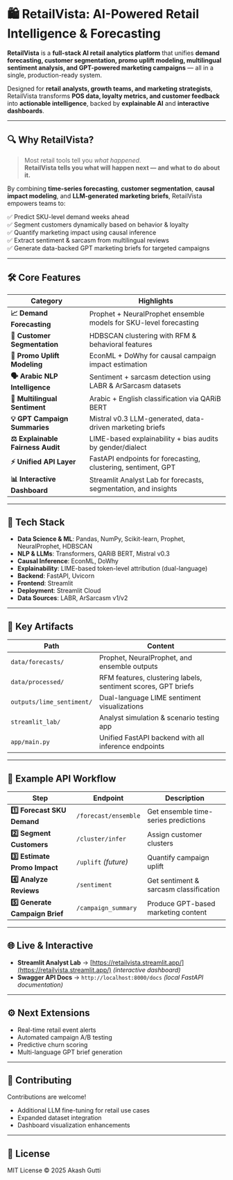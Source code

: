# 🛍 RetailVista: AI-Powered Retail Intelligence & Forecasting

**RetailVista** is a **full-stack AI retail analytics platform** that unifies **demand forecasting, customer segmentation, promo uplift modeling, multilingual sentiment analysis, and GPT-powered marketing campaigns** — all in a single, production-ready system.

Designed for **retail analysts, growth teams, and marketing strategists**, RetailVista transforms **POS data, loyalty metrics, and customer feedback** into **actionable intelligence**, backed by **explainable AI** and **interactive dashboards**.

---

## 🔍 Why RetailVista?

> Most retail tools tell you *what happened*.  
> **RetailVista tells you what will happen next — and what to do about it.**

By combining **time-series forecasting**, **customer segmentation**, **causal impact modeling**, and **LLM-generated marketing briefs**, RetailVista empowers teams to:

✅ Predict SKU-level demand weeks ahead  
✅ Segment customers dynamically based on behavior & loyalty  
✅ Quantify marketing impact using causal inference  
✅ Extract sentiment & sarcasm from multilingual reviews  
✅ Generate data-backed GPT marketing briefs for targeted campaigns  

---

## 🛠 Core Features

| Category | Highlights |
|----------|------------|
| **📈 Demand Forecasting** | Prophet + NeuralProphet ensemble models for SKU-level forecasting |
| **👥 Customer Segmentation** | HDBSCAN clustering with RFM & behavioral features |
| **🎯 Promo Uplift Modeling** | EconML + DoWhy for causal campaign impact estimation |
| **🗣 Arabic NLP Intelligence** | Sentiment + sarcasm detection using LABR & ArSarcasm datasets |
| **💬 Multilingual Sentiment** | Arabic + English classification via QARiB BERT |
| **💡 GPT Campaign Summaries** | Mistral v0.3 LLM-generated, data-driven marketing briefs |
| **⚖️ Explainable Fairness Audit** | LIME-based explainability + bias audits by gender/dialect |
| **⚡ Unified API Layer** | FastAPI endpoints for forecasting, clustering, sentiment, GPT |
| **📊 Interactive Dashboard** | Streamlit Analyst Lab for forecasts, segmentation, and insights |

---

## 🧬 Tech Stack

- **Data Science & ML**: Pandas, NumPy, Scikit-learn, Prophet, NeuralProphet, HDBSCAN  
- **NLP & LLMs**: Transformers, QARiB BERT, Mistral v0.3  
- **Causal Inference**: EconML, DoWhy  
- **Explainability**: LIME-based token-level attribution (dual-language)  
- **Backend**: FastAPI, Uvicorn  
- **Frontend**: Streamlit  
- **Deployment**: Streamlit Cloud  
- **Data Sources**: LABR, ArSarcasm v1/v2  

---

## 📂 Key Artifacts

| Path | Content |
|------|---------|
| `data/forecasts/` | Prophet, NeuralProphet, and ensemble outputs |
| `data/processed/` | RFM features, clustering labels, sentiment scores, GPT briefs |
| `outputs/lime_sentiment/` | Dual-language LIME sentiment visualizations |
| `streamlit_lab/` | Analyst simulation & scenario testing app |
| `app/main.py` | Unified FastAPI backend with all inference endpoints |

---

## 🚀 Example API Workflow

| Step | Endpoint | Description |
|------|----------|-------------|
| **1️⃣ Forecast SKU Demand** | `/forecast/ensemble` | Get ensemble time-series predictions |
| **2️⃣ Segment Customers** | `/cluster/infer` | Assign customer clusters |
| **3️⃣ Estimate Promo Impact** | `/uplift` *(future)* | Quantify campaign uplift |
| **4️⃣ Analyze Reviews** | `/sentiment` | Get sentiment & sarcasm classification |
| **5️⃣ Generate Campaign Brief** | `/campaign_summary` | Produce GPT-based marketing content |

---

## 🌐 Live & Interactive

- **Streamlit Analyst Lab** → [https://retailvista.streamlit.app/](https://retailvista.streamlit.app/) *(interactive dashboard)*  
- **Swagger API Docs** → `http://localhost:8000/docs` *(local FastAPI documentation)*  

---

## ⚙️ Next Extensions

- Real-time retail event alerts  
- Automated campaign A/B testing  
- Predictive churn scoring  
- Multi-language GPT brief generation  

---

## 🤝 Contributing

Contributions are welcome!

- Additional LLM fine-tuning for retail use cases  
- Expanded dataset integration  
- Dashboard visualization enhancements  

---

## 📜 License
MIT License © 2025 Akash Gutti
